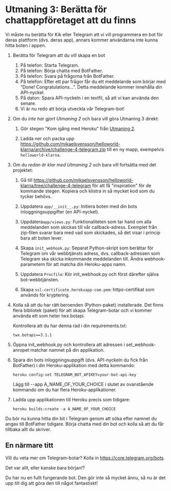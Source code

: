 # Utmaning 3: Berätta för chattappföretaget att du finns
 
Vi måste nu berätta för Kik eller Telegram att vi vill programmera en bot för deras plattform (dvs. deras app), annars kommer användarna inte kunna hitta boten i appen.

1.  Berätta för Telegram att du vill skapa en bot

    1.  På telefon: Starta Telegram.
    1.  På telefon: Börja chatta med BotFather.
    1.  På telefon: Svara på frågorna från BotFather.
    1.  På telefon: Efter ett par frågor får du ett meddelande som börjar med “Done! Congratulations…”. Detta meddelande kommer innehålla din API-nyckel.
    1.  På daton: Spara API-nyckeln i en textfil, så att vi kan använda den senare.
    1.  Vi är nu redo att börja utveckla vår Telegram-bot!

1.  Om du _inte har gjort Utmaning 2_ och bara vill göra Utmaning 3 direkt:

    1.  Gör stegen "Kom igång med Heroku" från [Utmaning 2](./challenge-heroku.sv.md).
    
    1.  Ladda ner och packa upp https://github.com/mikaelsvensson/helloworld-klarna/archive/challenge-4-telegram.zip 
        till en ny mapp, exempelvis ```helloworld-klarna```.

1.  Om du _redan är klar med Utmaning 2_ och bara vill fortsätta med det projektet:

    1.  Gå till https://github.com/mikaelsvensson/helloworld-klarna/tree/challenge-4-telegram för att få "inspiration"
        för de kommande stegen. Kopiera och klistra in så mycket kod som du tycker behövs.

    1.  Uppdatera ```app/__init__.py```: Initiera boten med din bots inloggningsuppgifter (en API-nyckel).
    
    1.  Uppdatera```app/views.py```: Funktionaliteten som tar hand om alla meddelanden som skickas till vår callback-adress. Exemplet från zip-filen svarar bara med vad som skickades, så det visar i princip bara att boten lever.
    
    1.  Skapa ```init_webhook.py```: Separat Python-skript som berättar för Telegram om vår webbtjänsts adress, dvs. callback-adressen som Telegram ska skicka inkommande meddelanden till. Ändra webhook-parametern för att matcha din Heroku-apps namn.
    
    1.  Uppdatera ```Procfile```: Kör init_webhook.py och först därefter själva bot-webbtjänsten.
    
    1.  Skapa ```ssl-certificate.herokuapp-com.pem```: https-certifikat som används för kryptering.

1.  Kolla så att du har rätt beroenden (Python-paket) installerade. Det finns flera bibliotek (paket) för att 
    skapa Telegram-botar och vi kommer använda ett som heter twx.botapi.
    
    Kontrollera att du har denna rad i din requirements.txt:
        
        twx.botapi==3.1.1
 
1.  Öppna init_webhook.py och kontrollera att adressen i set_webhook-anropet matchar namnet på din applikation.

1.  Spara din bots inloggningsuppgift (dvs. API-nyckeln du fick från BotFather) i din Heroku-applikation med detta kommando:
    
        heroku config:set TELEGRAM_BOT_APIKEY=your-bot-api-key
    
    Lägg till --app A_NAME_OF_YOUR_CHOICE i slutet av ovanstående kommando om du har flera Heroku-applikationer.

1.  Ladda upp applikationen till Heroku precis som tidigare:
    
        heroku builds:create -a A_NAME_OF_YOUR_CHOICE
 
Du bör nu kunna hitta din bit i Telegram genom att söka efter namnet du angav till BotFather 
tidigare. Börja chatta med din bot och kolla så att du får tillbaka allt du skriver.
​
## En närmare titt

Vill du veta mer om Telegram-botar? Kolla in https://core.telegram.org/bots.

Det var allt, eller kanske bara början!?

Du har nu en fullt fungerande bot. Den gör inte så mycket ännu, så nu är det upp till dig att göra den till något fantastiskt!
